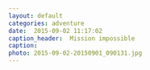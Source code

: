 ```yaml
---
layout: default
categories: adventure
date:  2015-09-02 11:17:02 
caption_header:  Mission impossible 
caption: 
photo: 2015-09-02-20150901_090131.jpg
---
```


